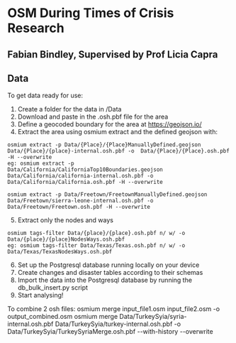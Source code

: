 # OSM During Times of Crisis Research
## Fabian Bindley, Supervised by Prof Licia Capra

## Data

To get data ready for use:
1)  Create a folder for the data in /Data
2) Download and paste in the .osh.pbf file for the area
3) Define a geocoded boundary for the area at https://geojson.io/
4) Extract the area using osmium extract and the defined geojson with:
```
osmium extract -p Data/{Place}/{Place}ManuallyDefined.geojson Data/{Place}/{place}-internal.osh.pbf -o  Data/{Place}/{Place}.osh.pbf -H --overwrite
eg: osmium extract -p Data/California/CaliforniaTop10Boundaries.geojson Data/California/california-internal.osh.pbf -o  Data/California/California.osh.pbf -H --overwrite

osmium extract -p Data/Freetown/FreetownManuallyDefined.geojson Data/Freetown/sierra-leone-internal.osh.pbf -o  Data/Freetown/Freetown.osh.pbf -H --overwrite
```
5) Extract only the nodes and ways
```
osmium tags-filter Data/{place}/{place}.osh.pbf n/ w/ -o Data/{place}/{place}NodesWays.osh.pbf
eg: osmium tags-filter Data/Texas/Texas.osh.pbf n/ w/ -o Data/Texas/TexasNodesWays.osh.pbf
```

6) Set up the Postgresql database running locally on your device
6) Create changes and disaster tables according to their schemas
6) Import the data into the Postgresql database by running the db_bulk_insert.py script
7) Start analysing!


To combine 2 osh files:
osmium merge input_file1.osm input_file2.osm -o output_combined.osm
osmium merge Data/TurkeySyia/syria-internal.osh.pbf Data/TurkeySyia/turkey-internal.osh.pbf -o Data/TurkeySyia/TurkeySyriaMerge.osh.pbf --with-history --overwrite